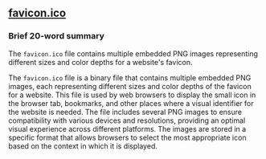 ## [favicon.ico](favicon.ico)

### Brief 20-word summary
The `favicon.ico` file contains multiple embedded PNG images representing different sizes and color depths for a website's favicon.

The `favicon.ico` file is a binary file that contains multiple embedded PNG images, each representing different sizes and color depths of the favicon for a website. This file is used by web browsers to display the small icon in the browser tab, bookmarks, and other places where a visual identifier for the website is needed. The file includes several PNG images to ensure compatibility with various devices and resolutions, providing an optimal visual experience across different platforms. The images are stored in a specific format that allows browsers to select the most appropriate icon based on the context in which it is displayed.

